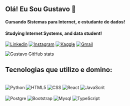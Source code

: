 ## Olá! Eu Sou Gustavo 👋
#### Cursando Sistemas para Internet, e estudante de dados!
#### Studying Internet Systems, and data student!

[![Linkedin](https://img.shields.io/badge/LinkedIn-0077B5?style=for-the-badge&logo=linkedin&logoColor=white)](https://www.linkedin.com/in/gustavo-santos-b7a1a018b/)
[![Instagram](https://img.shields.io/badge/Instagram-E4405F?style=for-the-badge&logo=instagram&logoColor=white
)](https://www.instagram.com/gustavogs__/)
[![Kaggle](https://img.shields.io/badge/Kaggle-20BEFF?style=for-the-badge&logo=Kaggle&logoColor=white
)](https://www.kaggle.com/gustavogss)
[![Gmail](https://img.shields.io/badge/Gmail-D14836?style=for-the-badge&logo=gmail&logoColor=white
)](gustavogomes.bsb68@gmail.com)

![Gustavo GitHub stats](https://github-readme-stats.vercel.app/api?username=dev-gustavogs&show_icons=true&theme=merko)

## Tecnologias que utilizo e domino:
<div style="display: inline_block"></br>
  <img align='center' alt ='Python'src='https://img.shields.io/badge/Python-14354C?style=for-the-badge&logo=python&logoColor=white'>
  <img align='center' alt ='HTML5'src='https://img.shields.io/badge/HTML5-E34F26?style=for-the-badge&logo=html5&logoColor=white'>
  <img align='center' alt ='CSS'src='https://img.shields.io/badge/CSS3-1572B6?style=for-the-badge&logo=css3&logoColor=white'>
  <img align='center' alt ='React'src='https://img.shields.io/badge/React-20232A?style=for-the-badge&logo=react&logoColor=61DAFB'>
  <img align='center' alt ='JavaScrit'src='https://img.shields.io/badge/JavaScript-F7DF1E?style=for-the-badge&logo=javascript&logoColor=black'> </br></br>
  <img align='center' alt ='Postgre'src='https://img.shields.io/badge/PostgreSQL-316192?style=for-the-badge&logo=postgresql&logoColor=white'>
  <img align='center' alt ='Bootstrap'src='https://img.shields.io/badge/Bootstrap-563D7C?style=for-the-badge&logo=bootstrap&logoColor=white'>
  <img align='center' alt ='Mysql'src='https://img.shields.io/badge/MySQL-00000F?style=for-the-badge&logo=mysql&logoColor=white'>
  <img align='center' alt ='TypeScript'src='https://img.shields.io/badge/TypeScript-007ACC?style=for-the-badge&logo=typescript&logoColor=white'>
</div>
